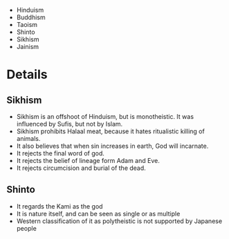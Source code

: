 - Hinduism
- Buddhism
- Taoism
- Shinto
- Sikhism
- Jainism
# Details
## Sikhism
- Sikhism is an offshoot of Hinduism, but is monotheistic. It was influenced by Sufis, but not by Islam.
- Sikhism prohibits Halaal meat, because it hates ritualistic killing of animals.
- It also believes that when sin increases in earth, God will incarnate.
- It rejects the final word of god.
- It rejects the belief of lineage form Adam and Eve.
- It rejects circumcision and burial of the dead.
## Shinto
- It regards the Kami as the god
- It is nature itself, and can be seen as single or as multiple
- Western classification of it as polytheistic is not supported by Japanese people